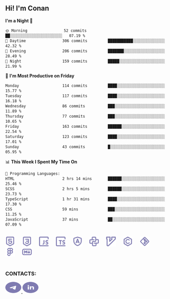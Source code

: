 ## Hi! I'm Conan

<!--START_SECTION:waka-->
**I'm a Night 🦉** 

```text
🌞 Morning                52 commits          ██░░░░░░░░░░░░░░░░░░░░░░░   07.19 % 
🌆 Daytime                306 commits         ███████████░░░░░░░░░░░░░░   42.32 % 
🌃 Evening                206 commits         ███████░░░░░░░░░░░░░░░░░░   28.49 % 
🌙 Night                  159 commits         █████░░░░░░░░░░░░░░░░░░░░   21.99 % 
```
📅 **I'm Most Productive on Friday** 

```text
Monday                   114 commits         ████░░░░░░░░░░░░░░░░░░░░░   15.77 % 
Tuesday                  117 commits         ████░░░░░░░░░░░░░░░░░░░░░   16.18 % 
Wednesday                86 commits          ███░░░░░░░░░░░░░░░░░░░░░░   11.89 % 
Thursday                 77 commits          ███░░░░░░░░░░░░░░░░░░░░░░   10.65 % 
Friday                   163 commits         ██████░░░░░░░░░░░░░░░░░░░   22.54 % 
Saturday                 123 commits         ████░░░░░░░░░░░░░░░░░░░░░   17.01 % 
Sunday                   43 commits          █░░░░░░░░░░░░░░░░░░░░░░░░   05.95 % 
```


📊 **This Week I Spent My Time On** 

```text
💬 Programming Languages: 
HTML                     2 hrs 14 mins       ██████░░░░░░░░░░░░░░░░░░░   25.46 % 
SCSS                     2 hrs 5 mins        ██████░░░░░░░░░░░░░░░░░░░   23.73 % 
TypeScript               1 hr 31 mins        ████░░░░░░░░░░░░░░░░░░░░░   17.30 % 
CSS                      59 mins             ███░░░░░░░░░░░░░░░░░░░░░░   11.25 % 
JavaScript               37 mins             ██░░░░░░░░░░░░░░░░░░░░░░░   07.09 % 
```


<!--END_SECTION:waka-->


<br>

<div align="left">
  <img src="icons/skills/html.svg" height="30" alt="html5"/>
  <img width="15"/>
  <img src="icons/skills/css.svg" height="30" alt="css"/>
    <img width="15"/>
  <img src="icons/skills/javascript.svg" height="30" alt="javascript"/>
  <img width="15"/>
  <img src="icons/skills/typescript.svg" height="30" alt="typescript"/>
  <img width="15"/>
  <img src="icons/skills/angular.svg" height="30" alt="angular"/>
  <img width="15"/>
  <img src="icons/skills/python.svg" height="30" alt="python"/>
  <img width="15"/>
  <img src="icons/skills/vim.svg" height="30" alt="vim"  />
  <img width="15"/>
  <img src="icons/skills/c.svg" height="30" alt="c"/>
  <img width="15"/>
  <img src="icons/skills/git.svg" height="30" alt="git"/>
  <img width="15"/>
  <img src="icons/skills/figma.svg" height="30" alt="figma"/>
  <img width="15"/>
  <img src="icons/skills/markdown.svg" height="30" alt="markdown"/>
</div>

<br>


### CONTACTS:

<div align="left">
  <a href="https://t.me/gkkconan">
    <img src="icons/contacts/telegram.svg" width="50" height="35" alt="telegram"/>
  </a>
  <a href="https://www.linkedin.com/in/gkkconan">
    <img src="icons/contacts/linkedin.svg" width="50" height="35" alt="linkedin"/>
  </a>
</div>
